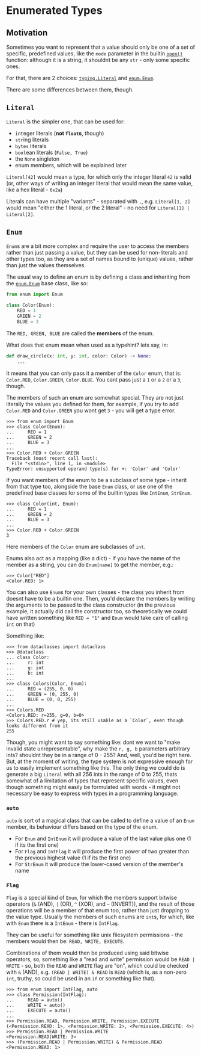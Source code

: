 # Enumerated Types

## Motivation

Sometimes you want to represent that a value should only be one of a set of specific, predefined values, like the `mode` parameter in the builtin [``open()``](https://docs.python.org/3/library/functions.html#open) function: although it is a string, it shouldnt be any ``str`` - only some specific ones.

For that, there are 2 choices: [``typing.Literal``](https://docs.python.org/3/library/typing.html#typing.Literal) and [``enum.Enum``](https://docs.python.org/3/library/enum.html#enum.Enum).

There are some differences between them, though. 

## `Literal`

``Literal`` is the simpler one, that can be used for:

- ``int``eger literals (**not ``float``s**, though)
- ``str``ing literals
- ``bytes`` literals
- ``bool``ean literals (``False, True``)
- the ``None`` singleton
- enum members, which will be explained later

``Literal[42]`` would mean a type, for which only the integer literal ``42`` is valid (or, other ways of writing an integer literal that would mean the same value, like a hex literal - ``0x2a``)

Literals can have multiple "variants" - separated with ``,``, e.g. ``Literal[1, 2]`` would mean "either the 1 literal, or the 2 literal" - no need for ``Literal[1] | Literal[2]``.

## `Enum`

``Enum``s are a bit more complex and require the user to access the members rather than just passing a value, but they can be used for non-literals and other types too, as they are
a set of names bound to (unique) values, rather than just the values themselves.

The usual way to define an enum is by defining a class and inheriting from the [``enum.Enum``](https://docs.python.org/3/library/enum.html#enum.Enum) base class, like so:

```python
from enum import Enum

class Color(Enum):
    RED = 1
    GREEN = 2
    BLUE = 3
```

The ``RED, GREEN, BLUE`` are called the **members** of the enum.

What does that enum mean when used as a typehint? lets say, in:

```python
def draw_circle(x: int, y: int, color: Color) -> None:
    ...
```

It means that you can only pass it a member of the ``Color`` enum, that is: ``Color.RED``, ``Color.GREEN``, ``Color.BLUE``. You cant pass just a ``1`` or a ``2`` or a ``3``, though.

The members of such an enum are somewhat special. They are not just literally the values you defined for them, for example, if you try to add ``Color.RED`` and ``Color.GREEN`` you wont get ``3`` - you will get a type error.

```python-repl
>>> from enum import Enum
>>> class Color(Enum):
...     RED = 1
...     GREEN = 2
...     BLUE = 3
...
>>> Color.RED + Color.GREEN
Traceback (most recent call last):
  File "<stdin>", line 1, in <module>
TypeError: unsupported operand type(s) for +: 'Color' and 'Color'
```

If you want members of the enum to be a subclass of some type - inherit from that type too, alongside the base ``Enum`` class, or use one of the predefined base classes for some of the builtin types like ``IntEnum``, ``StrEnum``.

```python-repl
>>> class Color(int, Enum):
...     RED = 1
...     GREEN = 2
...     BLUE = 3
...
>>> Color.RED + Color.GREEN
3
```

Here members of the ``Color`` enum are subclasses of ``int``.

Enums also act as a mapping (like a dict) - if you have the name of the member as a string, you can do ``Enum[name]`` to get the member, e.g.:

```python-repl
>>> Color["RED"]
<Color.RED: 1>
```

You can also use ``Enum``s for your own classes - the class you inherit from doesnt have to be a builtin one. Then, you'd declare the members by writing the arguments to be passed to the class constructor (in the previous example, it actually did call the constructor too, so theoretically we could have written something like ``RED = "1"`` and ``Enum`` would take care of calling ``int`` on that)

Something like:

```python-repl
>>> from dataclasses import dataclass
>>> @dataclass
... class Color:
...     r: int
...     g: int
...     b: int
...
>>> class Colors(Color, Enum):
...     RED = (255, 0, 0)
...     GREEN = (0, 255, 0)
...     BLUE = (0, 0, 255)
...
>>> Colors.RED
<Colors.RED: r=255, g=0, b=0>
>>> Colors.RED.r # yep, its still usable as a `Color`, even though looks different from it
255
```

Though, you might want to say something like: dont we want to "make invalid state unrepresentable", why make the ``r, g, b`` parameters arbitrary ints? shouldnt they be in a range of 0 - 255?
And, well, you'd be right here. But, at the moment of writing, the type system is not expressive enough for us to easily implement something like this. The only thing we could do is generate a big ``Literal`` with all 256 ints in the range of 0 to 255,
thats somewhat of a limitation of types that represent specific values, even though something might easily be formulated with words - it might not necessary be easy to express with types in a programming language.

### ``auto``

``auto`` is sort of a magical class that can be called to define a value of an ``Enum`` member, its behaviour differs based on the type of the enum.

- For ``Enum`` and ``IntEnum`` it will produce a value of the last value plus one (1 if its the first one)
- For ``Flag`` and ``IntFlag`` it will produce the first power of two greater than the previous highest value (1 if its the first one)
- For ``StrEnum`` it will produce the lower-cased version of the member's name

### ``Flag``

``Flag`` is a special kind of ``Enum``, for which the members support bitwise operators (``&`` (AND), ``|`` (OR), ``^`` (XOR), and ``~`` (INVERT)), and the result of those operations will be a member of that enum too, rather than just dropping to the value type. Usually the members of such enums are ``int``s, for which, like with ``Enum`` there is a ``IntEnum`` - there is ``IntFlag``.

They can be useful for something like unix filesystem permissions - the members would then be: ``READ, WRITE, EXECUTE``.

Combinations of them would then be produced using said bitwise operators, so, something like a "read and write" permission would be ``READ | WRITE`` - so, both the ``READ`` and ``WRITE`` flag are "on", which could be checked with ``&`` (AND), e.g. ``(READ | WRITE) & READ`` is ``READ`` (which is, as a non-zero ``int``, truthy, so could be used in an ``if`` or something like that).

```python-repl
>>> from enum import IntFlag, auto
>>> class Permission(IntFlag):
...     READ = auto()
...     WRITE = auto()
...     EXECUTE = auto()
...
>>> Permission.READ, Permission.WRITE, Permission.EXECUTE
(<Permission.READ: 1>, <Permission.WRITE: 2>, <Permission.EXECUTE: 4>)
>>> Permission.READ | Permission.WRITE
<Permission.READ|WRITE: 3>
>>> (Permission.READ | Permission.WRITE) & Permission.READ
<Permission.READ: 1>
```

